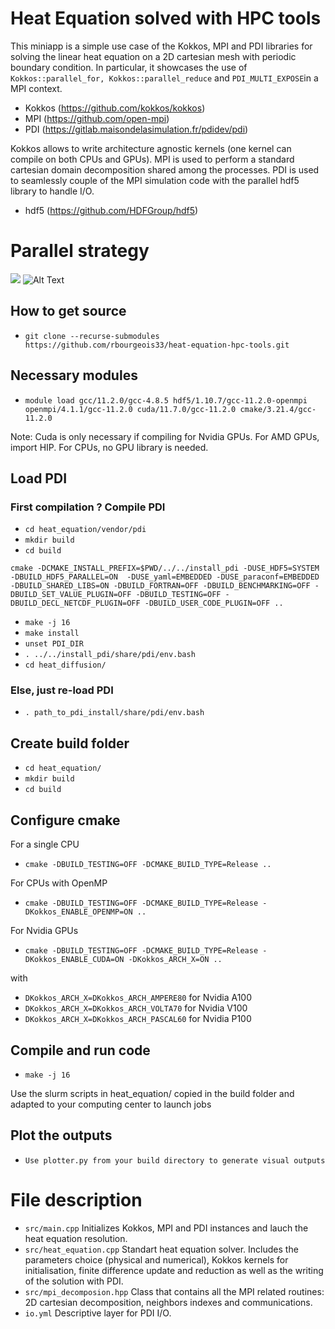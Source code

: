 # Heat Equation solved with HPC tools 
This miniapp is a simple use case of the Kokkos, MPI and PDI libraries for solving the linear heat equation on a 2D cartesian mesh with periodic boundary condition. In particular, it showcases the use of `Kokkos::parallel_for, Kokkos::parallel_reduce` and `PDI_MULTI_EXPOSE`in a MPI context.

- Kokkos (https://github.com/kokkos/kokkos)
- MPI (https://github.com/open-mpi)
- PDI (https://gitlab.maisondelasimulation.fr/pdidev/pdi)

Kokkos allows to write architecture agnostic kernels (one kernel can compile on both CPUs and GPUs). MPI is used to perform a standard cartesian domain decomposition shared among the processes. PDI is used to seamlessly couple of the MPI simulation code with the parallel hdf5 library to handle I/O.

- hdf5 (https://github.com/HDFGroup/hdf5)

# Parallel strategy

![](https://github.com/rbourgeois33/heat-equation-hpc-tools/gif.gif)
![Alt Text](https://media.giphy.com/media/vFKqnCdLPNOKc/giphy.gif)

## How to get source

* `git clone --recurse-submodules https://github.com/rbourgeois33/heat-equation-hpc-tools.git`

## Necessary modules

* `module load gcc/11.2.0/gcc-4.8.5 hdf5/1.10.7/gcc-11.2.0-openmpi openmpi/4.1.1/gcc-11.2.0 cuda/11.7.0/gcc-11.2.0 cmake/3.21.4/gcc-11.2.0`

Note: Cuda is only necessary if compiling for Nvidia GPUs. For AMD GPUs, import HIP. For CPUs, no GPU library is needed.

## Load PDI
### First compilation ? Compile PDI

* `cd heat_equation/vendor/pdi`
* `mkdir build`
* `cd build`
```
cmake -DCMAKE_INSTALL_PREFIX=$PWD/../../install_pdi -DUSE_HDF5=SYSTEM -DBUILD_HDF5_PARALLEL=ON  -DUSE_yaml=EMBEDDED -DUSE_paraconf=EMBEDDED -DBUILD_SHARED_LIBS=ON -DBUILD_FORTRAN=OFF -DBUILD_BENCHMARKING=OFF -DBUILD_SET_VALUE_PLUGIN=OFF -DBUILD_TESTING=OFF -DBUILD_DECL_NETCDF_PLUGIN=OFF -DBUILD_USER_CODE_PLUGIN=OFF ..
```
* `make -j 16`
* `make install`
* `unset PDI_DIR`
* `. ../../install_pdi/share/pdi/env.bash`
* `cd heat_diffusion/`

### Else, just re-load PDI
* `. path_to_pdi_install/share/pdi/env.bash`

## Create build folder
* `cd heat_equation/`
* `mkdir build`
* `cd build`

## Configure cmake 

For a single CPU
* `cmake -DBUILD_TESTING=OFF -DCMAKE_BUILD_TYPE=Release ..`

For CPUs with OpenMP
* `cmake -DBUILD_TESTING=OFF -DCMAKE_BUILD_TYPE=Release -DKokkos_ENABLE_OPENMP=ON ..`


For Nvidia GPUs
* `cmake -DBUILD_TESTING=OFF -DCMAKE_BUILD_TYPE=Release -DKokkos_ENABLE_CUDA=ON -DKokkos_ARCH_X=ON ..`

with 

 - `DKokkos_ARCH_X=DKokkos_ARCH_AMPERE80` for Nvidia A100
 - `DKokkos_ARCH_X=DKokkos_ARCH_VOLTA70` for Nvidia V100
 - `DKokkos_ARCH_X=DKokkos_ARCH_PASCAL60` for Nvidia P100

## Compile and run code
* `make -j 16`

Use the slurm scripts in heat_equation/ copied in the build folder and adapted to your computing center to launch jobs

## Plot the outputs
* `Use plotter.py from your build directory to generate visual outputs`

# File description
- `src/main.cpp` Initializes Kokkos, MPI and PDI instances and lauch the heat equation resolution.
- `src/heat_equation.cpp` Standart heat equation solver. Includes the parameters choice (physical and numerical), Kokkos kernels for initialisation, finite difference update and reduction as well as the writing of the solution with PDI.
- `src/mpi_decomposion.hpp` Class that contains all the MPI related routines: 2D cartesian decomposition, neighbors indexes and communications.
- `io.yml` Descriptive layer for PDI I/O.
